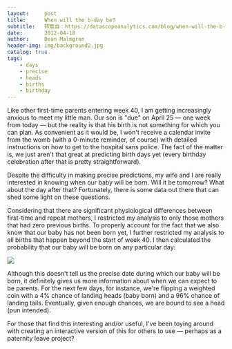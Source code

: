 ```yaml
---
layout:     post
title:      When will the b-day be?
subtitle:   转载自：https://datascopeanalytics.com/blog/when-will-the-b-day-be/
date:       2012-04-18
author:     Dean Malmgren
header-img: img/background2.jpg
catalog: true
tags:
    - days
    - precise
    - heads
    - births
    - birthday
---
```



Like other first-time parents entering week 40, I am getting
increasingly anxious to meet my little man. Our son is "due" on
April 25 — one week from today — but the reality is that
his birth is not something for which you can plan. As convenient as
it would be, I won't receive a calendar invite from the womb (with
a 0-minute reminder, of course) with detailed instructions on how to
get to the hospital sans police. The fact of the matter is, we just
aren't that great at predicting birth days yet (every birthday
celebration after that is pretty straightforward).



Despite the difficulty in making precise predictions, my wife and I
are really interested in knowing when our baby will be born. Will it
be tomorrow? What about the day after that? Fortunately, there
is some
data out there that can shed some light on these questions.



Considering that there
are significant physiological
differences between first-time and repeat mothers, I restricted
my analysis to only those mothers that had zero previous births. To
properly account for the fact that we also know that our baby has
not been born yet, I further restricted my analysis to all births
that happen beyond the start of week 40. I then calculated the
probability that our baby will be born on any particular day:

![](https://datascopeanalytics.com/blog/when-will-the-b-day-be/birthday.png)



Although this doesn't tell us the precise date during which our baby
will be born, it definitely gives us more information about when we
can expect to be parents. For the next few days, for instance, we're
flipping a
weighted coin with a 4% chance of landing heads (baby born) and
a 96% chance of landing tails. Eventually, given enough chances, we
are bound to see a head (pun intended).



For those that find this interesting and/or useful, I've been
toying around with creating an interactive version of this for
others to use — perhaps as a paternity leave project?

